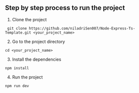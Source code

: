 ## Step by step process to run the project

1. Clone the project
```
 git clone https://github.com/niladriSen007/Node-Express-Ts-Template.git <your_project_name>
```

2. Go to the project directory
```
cd <your_project_name>
```

3. Install the dependencies
```
npm install
```

4. Run the project
```
npm run dev
```
